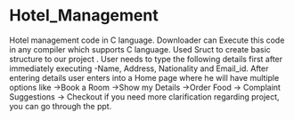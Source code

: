 # Hotel_Management
Hotel management code in C language.
Downloader can Execute this code in any compiler which supports C language.
Used Sruct to create basic structure to our project .
User needs to type the following details first after immediately executing -Name, Address, Nationality and Email_id.
After entering details user enters into a Home page where he will have multiple options like 
->Book a Room
->Show my Details
->Order Food 
-> Complaint Suggestions
-> Checkout
if you need more clarification regarding project, you can go through the ppt.
